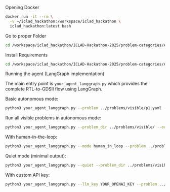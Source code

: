 Opening Docker

```bash
docker run -it --rm \
  -v ~/iclad_hackathon:/workspace/iclad_hackathon \
  iclad_hackathon:latest bash
```


Go to proper Folder
```bash
cd /workspace/iclad_hackathon/ICLAD-Hackathon-2025/problem-categories/ASU-Spec2Tapeout-ICLAD25-Hackathon/solutions
```


Install Requirements

```bash
cd /workspace/iclad_hackathon/ICLAD-Hackathon-2025/problem-categories/ASU-Spec2Tapeout-ICLAD25-Hackathon/solutions && python3 -m pip install -r requirements.txt
```


Running the agent (LangGraph implementation)


The main entry point is `your_agent_langgraph.py` which provides the complete RTL-to-GDSII flow using LangGraph.

Basic autonomous mode:
```bash
python3 your_agent_langgraph.py --problem ../problems/visible/p1.yaml --output_dir ./visible/p1/
```

Run all visible problems in autonomous mode:
```bash
python3 your_agent_langgraph.py --problem_dir ../problems/visible/ --output_base ./visible/
```

With human-in-the-loop:
```bash
python3 your_agent_langgraph.py --mode human_in_loop --problem ../problems/visible/p1.yaml --output_dir ./visible/p1/
```

Quiet mode (minimal output):
```bash
python3 your_agent_langgraph.py --quiet --problem_dir ../problems/visible/ --output_base ./visible/
```

With custom API key:
```bash
python3 your_agent_langgraph.py --llm_key YOUR_OPENAI_KEY --problem ../problems/visible/p1.yaml --output_dir ./visible/p1/
```